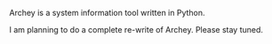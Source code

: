 Archey is a system information tool written in Python.

I am planning to do a complete re-write of Archey. Please stay tuned.

